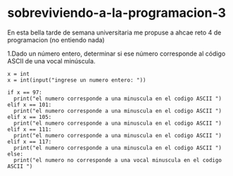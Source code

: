 # sobreviviendo-a-la-programacion-3

En esta bella tarde de semana universitaria me propuse a ahcae reto 4 de programacion (no entiendo nada)

1.Dado un número entero, determinar si ese número corresponde al código ASCII de una vocal minúscula.
```pseudocode
x = int 
x = int(input("ingrese un numero entero: "))

if x == 97:
  print("el numero corresponde a una minuscula en el codigo ASCII ")
elif x == 101:
  print("el numero corresponde a una minuscula en el codigo ASCII ")
elif x == 105:
  print("el numero corresponde a una minuscula en el codigo ASCII ")
elif x == 111:
  print("el numero corresponde a una minuscula en el codigo ASCII ")
elif x == 117:
  print("el numero corresponde a una minuscula en el codigo ASCII ")
else: 
  print("el numero no corresponde a una vocal minuscula en el codigo ASCII ")
```
